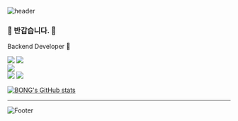 ![header](https://capsule-render.vercel.app/api?type=waving&color=0:EEFF00,100:a82da8&height=200&section=header&text=hi%20there&fontSize=80)


<h3> 👋 반갑습니다. 👋 </h3>
<p>
Backend Developer 🌱 <br>
</p>

<div>

<img src="https://img.shields.io/badge/Python-3776ab?style=flat-plastic&logo=python&logoColor=white"/>
<img src="https://img.shields.io/badge/Django-0C4B33?style=flat-plastic&logo=Django&logoColor=white"/>
<br>
<img src="https://img.shields.io/badge/MySQL-3E6E93?style=flat-plastic&logo=MySQL&logoColor=white"/>
<br>
<img src="https://img.shields.io/badge/Github-191a19?style=flat-plastic&logo=github&logoColor=white"/>

<img src="https://img.shields.io/badge/AWS-EC7211?style=flat-plastic&logo=AWS&logoColor=white"/>

</div>


[![BONG's GitHub stats](https://github-readme-stats.vercel.app/api?username=SSABOODA&show_icons=true&theme=dracula)](https://github.com/SSABOODA/github-readme-stats)

---

![Footer](https://capsule-render.vercel.app/api?type=waving&color=0:EEFF00,100:a82da8&height=200&section=footer)

